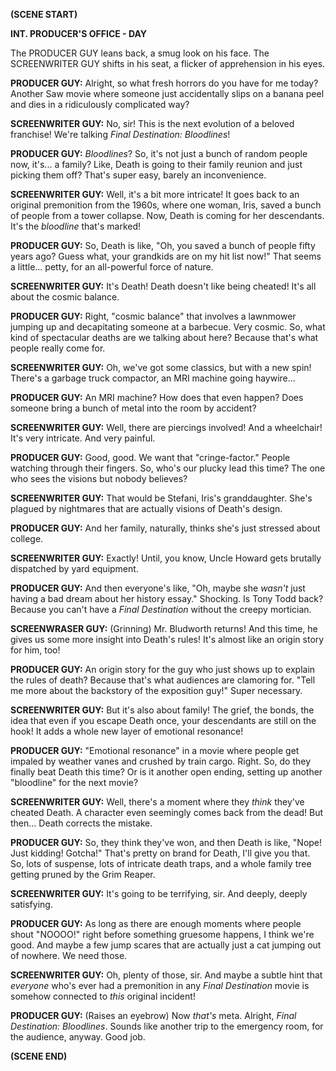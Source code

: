 **(SCENE START)**

**INT. PRODUCER'S OFFICE - DAY**

The PRODUCER GUY leans back, a smug look on his face. The SCREENWRITER GUY shifts in his seat, a flicker of apprehension in his eyes.

**PRODUCER GUY:** Alright, so what fresh horrors do you have for me today? Another Saw movie where someone just accidentally slips on a banana peel and dies in a ridiculously complicated way?

**SCREENWRITER GUY:** No, sir! This is the next evolution of a beloved franchise! We're talking *Final Destination: Bloodlines*!

**PRODUCER GUY:** *Bloodlines*? So, it's not just a bunch of random people now, it's... a family? Like, Death is going to their family reunion and just picking them off? That's super easy, barely an inconvenience.

**SCREENWRITER GUY:** Well, it's a bit more intricate! It goes back to an original premonition from the 1960s, where one woman, Iris, saved a bunch of people from a tower collapse. Now, Death is coming for her descendants. It's the *bloodline* that's marked!

**PRODUCER GUY:** So, Death is like, "Oh, you saved a bunch of people fifty years ago? Guess what, your grandkids are on my hit list now!" That seems a little... petty, for an all-powerful force of nature.

**SCREENWRITER GUY:** It's Death! Death doesn't like being cheated! It's all about the cosmic balance.

**PRODUCER GUY:** Right, "cosmic balance" that involves a lawnmower jumping up and decapitating someone at a barbecue. Very cosmic. So, what kind of spectacular deaths are we talking about here? Because that's what people really come for.

**SCREENWRITER GUY:** Oh, we've got some classics, but with a new spin! There's a garbage truck compactor, an MRI machine going haywire...

**PRODUCER GUY:** An MRI machine? How does that even happen? Does someone bring a bunch of metal into the room by accident?

**SCREENWRITER GUY:** Well, there are piercings involved! And a wheelchair! It's very intricate. And very painful.

**PRODUCER GUY:** Good, good. We want that "cringe-factor." People watching through their fingers. So, who's our plucky lead this time? The one who sees the visions but nobody believes?

**SCREENWRITER GUY:** That would be Stefani, Iris's granddaughter. She's plagued by nightmares that are actually visions of Death's design.

**PRODUCER GUY:** And her family, naturally, thinks she's just stressed about college.

**SCREENWRITER GUY:** Exactly! Until, you know, Uncle Howard gets brutally dispatched by yard equipment.

**PRODUCER GUY:** And then everyone's like, "Oh, maybe she *wasn't* just having a bad dream about her history essay." Shocking. Is Tony Todd back? Because you can't have a *Final Destination* without the creepy mortician.

**SCREENWRASER GUY:** (Grinning) Mr. Bludworth returns! And this time, he gives us some more insight into Death's rules! It's almost like an origin story for him, too!

**PRODUCER GUY:** An origin story for the guy who just shows up to explain the rules of death? Because that's what audiences are clamoring for. "Tell me more about the backstory of the exposition guy!" Super necessary.

**SCREENWRITER GUY:** But it's also about family! The grief, the bonds, the idea that even if you escape Death once, your descendants are still on the hook! It adds a whole new layer of emotional resonance!

**PRODUCER GUY:** "Emotional resonance" in a movie where people get impaled by weather vanes and crushed by train cargo. Right. So, do they finally beat Death this time? Or is it another open ending, setting up another "bloodline" for the next movie?

**SCREENWRITER GUY:** Well, there's a moment where they *think* they've cheated Death. A character even seemingly comes back from the dead! But then... Death corrects the mistake.

**PRODUCER GUY:** So, they think they've won, and then Death is like, "Nope! Just kidding! Gotcha!" That's pretty on brand for Death, I'll give you that. So, lots of suspense, lots of intricate death traps, and a whole family tree getting pruned by the Grim Reaper.

**SCREENWRITER GUY:** It's going to be terrifying, sir. And deeply, deeply satisfying.

**PRODUCER GUY:** As long as there are enough moments where people shout "NOOOO!" right before something gruesome happens, I think we're good. And maybe a few jump scares that are actually just a cat jumping out of nowhere. We need those.

**SCREENWRITER GUY:** Oh, plenty of those, sir. And maybe a subtle hint that *everyone* who's ever had a premonition in any *Final Destination* movie is somehow connected to *this* original incident!

**PRODUCER GUY:** (Raises an eyebrow) Now *that's* meta. Alright, *Final Destination: Bloodlines*. Sounds like another trip to the emergency room, for the audience, anyway. Good job.

**(SCENE END)**